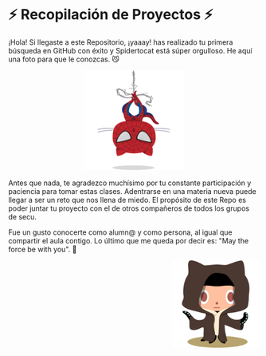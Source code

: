 <h1> ⚡️ Recopilación de Proyectos ⚡️ </h1>

¡Hola! Si llegaste a este Repositorio, ¡yaaay! has realizado tu primera búsqueda en GitHub con éxito y Spidertocat está súper orgulloso.
He aquí una foto para que le conozcas. 😼

<div align="center">
  <img src="spidertocat.png" alt="Mona, la mascota de GitHub en su versión de Spiderman" height="200px"/></p>
</div>

Antes que nada, te agradezco muchísimo por tu constante participación y paciencia para tomar estas clases. Adentrarse en una materia nueva puede llegar a ser un reto que nos llena de miedo. 
El propósito de este Repo es poder juntar tu proyecto con el de otros compañeros de todos los grupos de secu. 

Fue un gusto conocerte como alumn@ y como persona, al igual que compartir el aula contigo. Lo último que me queda por decir es: "May the force be with you". 💫

<div align="right">
  <img src="octobiwan.jpg" alt="Mona, la mascota de GitHub en su versión de Obiwan Kenobi, personaje de Star Wars" height="175px"/></p>
</div>
    
